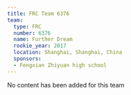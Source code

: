 ```yaml
---
title: FRC Team 6376
team:
  type: FRC
  number: 6376
  name: Further Dream
  rookie_year: 2017
  location: Shanghai, Shanghai, China
  sponsors:
  - Fengxian Zhiyuan high school
---
```


No content has been added for this team